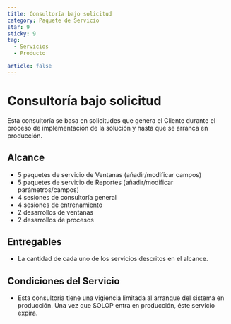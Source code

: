 ```yaml
---
title: Consultoría bajo solicitud
category: Paquete de Servicio
star: 9
sticky: 9
tag:
  - Servicios
  - Producto

article: false
---
```

# Consultoría bajo solicitud

Esta consultoría se basa en solicitudes que genera el Cliente durante el proceso de implementación de la solución y hasta que se arranca en producción.

## Alcance

- 5 paquetes de servicio de Ventanas (añadir/modificar campos)
- 5 paquetes de servicio de Reportes (añadir/modificar parámetros/campos)
- 4 sesiones de consultoría general
- 4 sesiones de entrenamiento
- 2 desarrollos de ventanas
- 2 desarrollos de procesos

## Entregables

- La cantidad de cada uno de los servicios descritos en el alcance.

## Condiciones del Servicio

- Esta consultoría tiene una vigiencia limitada al arranque del sistema en producción. Una vez que SOLOP entra en producción, éste servicio expira.
